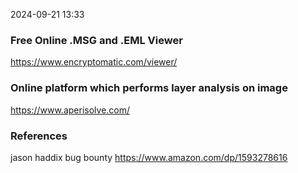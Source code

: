 
2024-09-21 13:33
### Free Online .MSG and .EML Viewer
https://www.encryptomatic.com/viewer/
### Online platform which performs layer analysis on image
https://www.aperisolve.com/





### References
jason haddix bug bounty
https://www.amazon.com/dp/1593278616